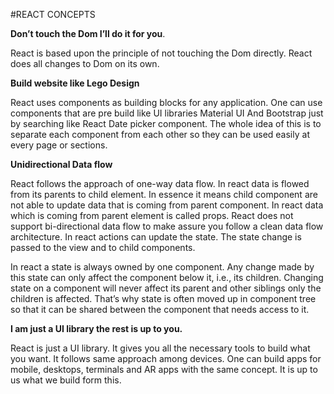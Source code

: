 #REACT CONCEPTS

**Don’t touch the Dom I’ll do it for you**.

React is based upon the principle of not touching the Dom directly. React does all changes to Dom on its own.

**Build website like Lego Design**

React uses components as building blocks for any application. One can use components that are pre build like UI libraries Material UI And Bootstrap just by searching like React Date picker component. The whole idea of this is to separate each component from each other so they can be used easily at every page or sections.

**Unidirectional Data flow**

React follows the approach of one-way data flow. In react data is flowed from its parents to child element. In essence it means child component are not able to update data that is coming from parent component. In react data which is coming from parent element is called props. React does not support bi-directional data flow to make assure you follow a clean data flow architecture. In react actions can update the state. The state change is passed to the view and to child components.

In react a state is always owned by one component. Any change made by this state can only affect the component below it, i.e., its children. Changing state on a component will never affect its parent and other siblings only the children is affected. That’s why state is often moved up in component tree so that it can be shared between the component that needs access to it.

**I am just a UI library the rest is up to you.**

React is just a UI library. It gives you all the necessary tools to build what you want. It follows same approach among devices. One can build apps for mobile, desktops, terminals and AR apps with the same concept. It is up to us what we build form this.
